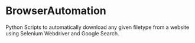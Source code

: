 # BrowserAutomation
Python Scripts to automatically download any given filetype from a website using Selenium Webdriver and Google Search.
